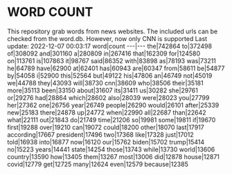 # WORD COUNT
This repository grab words from news websites. The included urls can be checked from the word.db.
However, now only CNN is supported
Last update: 2022-12-07 00:03:17
word|count
---|---
the|742864
to|372498
of|308092
and|301160
a|280809
in|267416
that|162309
for|124580
on|113761
is|107863
it|98767
said|86352
with|83898
as|78193
was|73211
he|64789
have|62900
at|62401
has|60943
are|60347
from|58611
be|54877
by|54058
i|52900
this|52564
but|49122
his|47806
an|46749
not|45019
we|44788
they|43093
will|38730
cnn|38609
who|38506
their|35181
more|35113
been|33150
about|31607
its|31411
us|30282
she|29761
or|29276
had|28864
which|28602
also|28039
were|28023
you|27799
her|27362
one|26756
year|26749
people|26290
would|26101
after|25339
new|25183
there|24878
up|24772
when|22990
all|22687
than|22642
what|22111
out|21843
do|21749
time|21206
so|19981
some|19811
if|19670
first|19288
over|19210
can|19072
could|18200
other|18070
last|17917
according|17667
president|17496
two|17368
like|17328
just|17012
told|16938
into|16877
now|16120
our|15762
biden|15702
trump|15414
no|15223
years|14441
state|14254
those|13743
while|13730
world|13606
country|13590
how|13405
them|13267
most|13006
did|12878
house|12871
covid|12779
get|12725
many|12624
even|12579
because|12385
